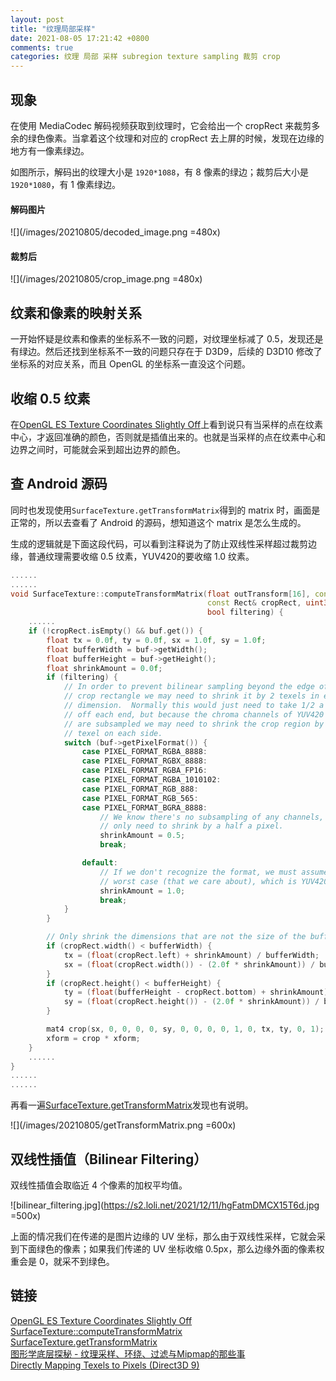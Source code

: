 ```yaml
---
layout: post
title: "纹理局部采样"
date: 2021-08-05 17:21:42 +0800
comments: true
categories: 纹理 局部 采样 subregion texture sampling 裁剪 crop
---
```


## 现象
在使用 MediaCodec 解码视频获取到纹理时，它会给出一个 cropRect 来裁剪多余的绿色像素。当拿着这个纹理和对应的 cropRect 去上屏的时候，发现在边缘的地方有一像素绿边。

如图所示，解码出的纹理大小是 `1920*1088`，有 8 像素的绿边；裁剪后大小是 `1920*1080`，有 1 像素绿边。

#### 解码图片
![](/images/20210805/decoded_image.png =480x)

#### 裁剪后
![](/images/20210805/crop_image.png =480x)

## 纹素和像素的映射关系
一开始怀疑是纹素和像素的坐标系不一致的问题，对纹理坐标减了 0.5，发现还是有绿边。然后还找到坐标系不一致的问题只存在于 D3D9，后续的 D3D10 修改了坐标系的对应关系，而且 OpenGL 的坐标系一直没这个问题。

## 收缩 0.5 纹素
在[OpenGL ES Texture Coordinates Slightly Off](https://stackoverflow.com/questions/6023400/opengl-es-texture-coordinates-slightly-off)上看到说只有当采样的点在纹素中心，才返回准确的颜色，否则就是插值出来的。也就是当采样的点在纹素中心和边界之间时，可能就会采到超出边界的颜色。

## 查 Android 源码
同时也发现使用`SurfaceTexture.getTransformMatrix`得到的 matrix 时，画面是正常的，所以去查看了 Android 的源码，想知道这个 matrix 是怎么生成的。

生成的逻辑就是下面这段代码，可以看到注释说为了防止双线性采样超过裁剪边缘，普通纹理需要收缩 0.5 纹素，YUV420的要收缩 1.0 纹素。

```cpp
......
......
void SurfaceTexture::computeTransformMatrix(float outTransform[16], const sp<GraphicBuffer>& buf,
                                            const Rect& cropRect, uint32_t transform,
                                            bool filtering) {
	......
    if (!cropRect.isEmpty() && buf.get()) {
        float tx = 0.0f, ty = 0.0f, sx = 1.0f, sy = 1.0f;
        float bufferWidth = buf->getWidth();
        float bufferHeight = buf->getHeight();
        float shrinkAmount = 0.0f;
        if (filtering) {
            // In order to prevent bilinear sampling beyond the edge of the
            // crop rectangle we may need to shrink it by 2 texels in each
            // dimension.  Normally this would just need to take 1/2 a texel
            // off each end, but because the chroma channels of YUV420 images
            // are subsampled we may need to shrink the crop region by a whole
            // texel on each side.
            switch (buf->getPixelFormat()) {
                case PIXEL_FORMAT_RGBA_8888:
                case PIXEL_FORMAT_RGBX_8888:
                case PIXEL_FORMAT_RGBA_FP16:
                case PIXEL_FORMAT_RGBA_1010102:
                case PIXEL_FORMAT_RGB_888:
                case PIXEL_FORMAT_RGB_565:
                case PIXEL_FORMAT_BGRA_8888:
                    // We know there's no subsampling of any channels, so we
                    // only need to shrink by a half a pixel.
                    shrinkAmount = 0.5;
                    break;

                default:
                    // If we don't recognize the format, we must assume the
                    // worst case (that we care about), which is YUV420.
                    shrinkAmount = 1.0;
                    break;
            }
        }

        // Only shrink the dimensions that are not the size of the buffer.
        if (cropRect.width() < bufferWidth) {
            tx = (float(cropRect.left) + shrinkAmount) / bufferWidth;
            sx = (float(cropRect.width()) - (2.0f * shrinkAmount)) / bufferWidth;
        }
        if (cropRect.height() < bufferHeight) {
            ty = (float(bufferHeight - cropRect.bottom) + shrinkAmount) / bufferHeight;
            sy = (float(cropRect.height()) - (2.0f * shrinkAmount)) / bufferHeight;
        }

        mat4 crop(sx, 0, 0, 0, 0, sy, 0, 0, 0, 0, 1, 0, tx, ty, 0, 1);
        xform = crop * xform;
    }
	......
}
......
......
```
再看一遍[SurfaceTexture.getTransformMatrix](https://developer.android.com/reference/android/graphics/SurfaceTexture#getTransformMatrix(float[]))发现也有说明。

![](/images/20210805/getTransformMatrix.png =600x)

## 双线性插值（Bilinear Filtering）
 双线性插值会取临近 4 个像素的加权平均值。
 
![bilinear_filtering.jpg](https://s2.loli.net/2021/12/11/hgFatmDMCX15T6d.jpg =500x)

上面的情况我们在传递的是图片边缘的 UV 坐标，那么由于双线性采样，它就会采到下面绿色的像素；如果我们传递的 UV 坐标收缩 0.5px，那么边缘外面的像素权重会是 0，就采不到绿色。

## 链接
[OpenGL ES Texture Coordinates Slightly Off](https://stackoverflow.com/questions/6023400/opengl-es-texture-coordinates-slightly-off)  
[SurfaceTexture::computeTransformMatrix](https://cs.android.com/android/platform/superproject/+/master:frameworks/native/libs/nativedisplay/surfacetexture/SurfaceTexture.cpp;l=275;drc=master;bpv=0;bpt=1)  
[SurfaceTexture.getTransformMatrix](https://developer.android.com/reference/android/graphics/SurfaceTexture#getTransformMatrix(float[]))  
[图形学底层探秘 - 纹理采样、环绕、过滤与Mipmap的那些事](https://zhuanlan.zhihu.com/p/143377682)  
[Directly Mapping Texels to Pixels (Direct3D 9)](https://docs.microsoft.com/en-us/windows/win32/direct3d9/directly-mapping-texels-to-pixels)  
